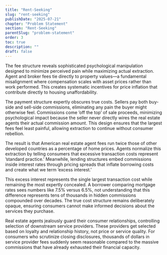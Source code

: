 ```yaml
---
title: "Rent-Seeking"
slug: "rent-seeking"
publishDate: "2025-07-21"
chapter: "Problem Statement"
section: "Rent-Seeking"
parentSlug: "problem-statement"
order: 3
toc: true
description: ""
draft: false
---
```


The fee structure reveals sophisticated psychological manipulation designed to minimize perceived pain while maximizing actual extraction. Agent and broker fees tie directly to property values—a fundamental misalignment where compensation scales with asset prices rather than work performed. This creates systematic incentives for price inflation that contribute directly to housing unaffordability.

The payment structure expertly obscures true costs. Sellers pay both buy-side and sell-side commissions, eliminating any pain the buyer might otherwise feel. Commissions come ’off the top’ of sale proceeds, minimizing psychological impact because the seller never directly wires the real estate agents their actual commission amount. This design ensures that the largest fees feel least painful, allowing extraction to continue without consumer rebellion.

The result is that American real estate agent fees run twice those of other developed countries as a percentage of home prices. Agents normalize this extraction by telling consumers that excessive transaction costs represent ’standard practice.’ Meanwhile, lending structures embed commissions inside interest rates through pricing spreads that inflate borrowing costs and create what we term ’excess interest.’

This excess interest represents the single largest transaction cost while remaining the most expertly concealed. A borrower comparing mortgage rates sees numbers like 7.5% versus 6.5%, not understanding that this difference represents tens of thousands in hidden commissions compounded over decades. The true cost structure remains deliberately opaque, ensuring consumers cannot make informed decisions about the services they purchase.

Real estate agents jealously guard their consumer relationships, controlling selection of downstream service providers. These providers get selected based on loyalty and relationship history, not price or service quality. For consumers who scrutinize closing disclosures, thousands of dollars in service provider fees suddenly seem reasonable compared to the massive commissions that have already exhausted their financial capacity.
